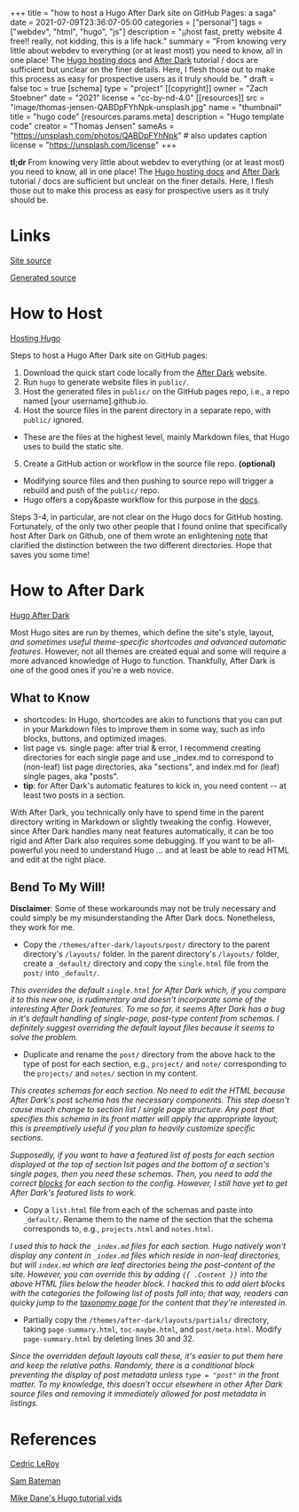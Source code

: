 +++
title = "how to host a Hugo After Dark site on GitHub Pages: a saga"
date = 2021-07-09T23:36:07-05:00
categories = ["personal"]
tags = ["webdev", "html", "hugo", "js"]
description = "¡¡host fast, pretty website 4 free!! really, not kidding, this is a life hack."
summary = "From knowing very little about webdev to everything (or at least most) you need to know, all in one place! The [Hugo hosting docs](https://gohugo.io/hosting-and-deployment/hosting-on-github/) and [After Dark]((https://after-dark.habd.as)) tutorial / docs are sufficient but unclear on the finer details. Here, I flesh those out to make this process as easy for prospective users as it truly should be. "
draft = false
toc = true
[schema]
  type = "project"
[[copyright]]
  owner = "Zach Stoebner"
  date = "2021"
  license = "cc-by-nd-4.0"
[[resources]]
 src = "image/thomas-jensen-QABDpFYhNpk-unsplash.jpg"
 name = "thumbnail"
 title = "hugo code"
 [resources.params.meta]
   description = "Hugo template code"
   creator = "Thomas Jensen"
   sameAs = "https://unsplash.com/photos/QABDpFYhNpk" # also updates caption
   license = "https://unsplash.com/license" 
+++

**tl;dr** From knowing very little about webdev to everything (or at least most) you need to know, all in one place! The [Hugo hosting docs](https://gohugo.io/hosting-and-deployment/hosting-on-github/) and [After Dark]((https://after-dark.habd.as)) tutorial / docs are sufficient but unclear on the finer details. Here, I flesh those out to make this process as easy for prospective users as it truly should be. 

# Links
[Site source](https://github.com/zstoebs/site)

[Generated source](https://github.com/zstoebs/zstoebs.github.io)


# How to Host
[Hosting Hugo](https://gohugo.io/hosting-and-deployment/hosting-on-github/)

Steps to host a Hugo After Dark site on GitHub pages: 
1. Download the quick start code locally from the [After Dark](https://after-dark.habd.as/feature/quick-install/) website. 
2. Run `hugo` to generate website files in `public/`. 
3. Host the generated files in `public/` on the GitHub pages repo, i.e., a repo named [your username].github.io. 
4. Host the source files in the parent directory in a separate repo, with `public/` ignored. 
- These are the files at the highest level, mainly Markdown files, that Hugo uses to build the static site. 
5. Create a GitHub action or workflow in the source file repo. **(optional)** 
  - Modifying source files and then pushing to source repo will trigger a rebuild and push of the `public/` repo.
  - Hugo offers a copy&paste workflow for this purpose in the [docs](https://gohugo.io/hosting-and-deployment/hosting-on-github/).

Steps 3-4, in particular, are not clear on the Hugo docs for GitHub hosting. Fortunately, of the only two other people that I found online that specifically host After Dark on Github, one of them wrote an enlightening [note](https://cedricleroy.github.io/posts/this-website/) that clarified the distinction between the two different directories. Hope that saves you some time!


# How to After Dark
[Hugo After Dark](https://after-dark.habd.as)

Most Hugo sites are run by themes, which define the site's style, layout, <i>and sometimes useful theme-specific shortcodes and advanced automatic features</i>. However, not all themes are created equal and some will require a more advanced knowledge of Hugo to function. Thankfully, After Dark is one of the good ones if you're a web novice. 

## What to Know
- shortcodes: In Hugo, shortcodes are akin to functions that you can put in your Markdown files to improve them in some way, such as info blocks, buttons, and optimized images. 
- list page vs. single page: after trial & error, I recommend creating directories for each single page and use _index.md to correspond to (non-leaf) list page directories, aka "sections", and index.md for (leaf) single pages, aka "posts". 
- **tip**: for After Dark's automatic features to kick in, you need content -- at least two posts in a section. 

With After Dark, you technically only have to spend time in the parent directory writing in Markdown or slightly tweaking the config. However, since After Dark handles many neat features automatically, it can be too rigid and After Dark also requires some debugging. If you want to be all-powerful you need to understand Hugo ... and at least be able to read HTML and edit at the right place. 

## Bend To My Will!
**Disclaimer**: Some of these workarounds may not be truly necessary and could simply be my misunderstanding the After Dark docs. Nonetheless, they work for me. 

- Copy the `/themes/after-dark/layouts/post/` directory to the parent directory's `/layouts/` folder. In the parent directory's `/layouts/` folder, create a `_default/` directory and copy the `single.html` file from the `post/` into `_default/`. 

<i>This overrides the default `single.html` for After Dark which, if you compare it to this new one, is rudimentary and doesn't incorporate some of the interesting After Dark features. To me so far, it seems After Dark has a bug in it's default handling of single-page, post-type content from schemas. I definitely suggest overriding the default layout files because it seems to solve the problem.</i>

- Duplicate and rename the `post/` directory from the above hack to the type of post for each section, e.g., `project/` and `note/` corresponding to the `projects/` and `notes/` section in my content. 

<i>This creates schemas for each section. No need to edit the HTML because After Dark's post schema has the necessary components. This step doesn't cause much change to section list / single page structure. Any post that specifies this schema in its front matter will apply the appropriate layout; this is preemptively useful if you plan to heavily customize specific sections.

Supposedly, if you want to have a featured list of posts for each section displayed at the top of section lsit pages and the bottom of a section's single pages, then you need these schemas. Then, you need to add the correct [blocks](https://after-dark.habd.as/feature/featured-posts/) for each section to the config. However, I still have yet to get After Dark's featured lists to work. </i>

- Copy a `list.html` file from each of the schemas and paste into `_default/`. Rename them to the name of the section that the schema corresponds to, e.g., `projects.html` and `notes.html`.

<i>I used this to hack the `_index.md` files for each section. Hugo natively won't display any content in `_index.md` files which reside in non-leaf directories, but will `index.md` which are leaf directories being the post-content of the site. However, you can override this by adding `{{ .Content }}` into the above HTML files below the header block. I hacked this to add alert blocks with the categories the following list of posts fall into; that way, readers can quicky jump to the [taxonomy page](https://after-dark.habd.as/feature/taxonomy-pages/) for the content that they're interested in.</i>

- Partially copy the `/themes/after-dark/layouts/partials/` directory, taking `page-summary.html`, `toc-maybe.html`, and `post/meta.html`. Modify `page-summary.html` by deleting lines 30 and 32. 

<i>Since the overridden default layouts call these, it's easier to put them here and keep the relative paths. Randomly, there is a conditional block preventing the display of post metadata unless `type = "post"` in the front matter. To my knowledge, this doesn't occur elsewhere in other After Dark source files and removing it immediately allowed for post metadata in listings.</i>


# References
[Cedric LeRoy](https://cedricleroy.github.io)

[Sam Bateman](https://bateman.io)

[Mike Dane's Hugo tutorial vids](https://www.youtube.com/watch?v=qtIqKaDlqXo&list=PLLAZ4kZ9dFpOnyRlyS-liKL5ReHDcj4G3)
